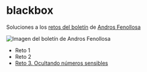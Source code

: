 # blackbox
Soluciones a los [retos del boletín](https://buttondown.email/blackbox) de [Andros Fenollosa](https://programadorwebvalencia.com)

![Imagen del boletín de Andros Fenollosa](https://pbs.twimg.com/media/FX4Nl_TXoAAKIcW?format=jpg&name=large)

- Reto 1
- Reto 2
- [Reto 3. Ocultando números sensibles](./reto3/)